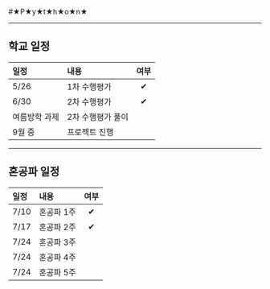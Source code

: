 #★P★y★t★h★o★n★

------
## 학교 일정
|일정|내용|여부|
|:--|:--|:--:|
|5/26|1차 수행평가|✔|
|6/30|2차 수행평가|✔|
|여름방학 과제|2차 수행평가 풀이||
|9월 중|프로젝트 진행||

----
## 혼공파 일정
|일정|내용|여부|
|:--|:--|:--:|
|7/10|혼공파 1주|✔|
|7/17|혼공파 2주|✔|
|7/24|혼공파 3주||
|7/24|혼공파 4주||
|7/24|혼공파 5주||
